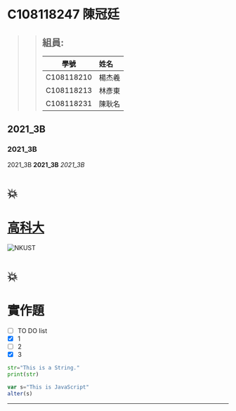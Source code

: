 # C108118247 陳冠廷
>> ## 組員:
>>  學號       |  姓名 
>> ------------|:-----
>> C108118210 | 楊杰羲
>> C108118213 | 林彥東
>> C108118231 | 陳耿名
## 2021_3B
### 2021_3B
2021_3B **2021_3B** *2021_3B*
# 💥
# [高科大](https://www.nkust.edu.tw/p/405-1000-5181,c2113.php)
![NKUST](https://www.nkust.edu.tw/var/file/0/1000/img/513/182513897.png "NKUST")
# 💥
# 實作題
- [ ] TO DO list
- [x] 1
- [ ] 2
- [x] 3
```python
str="This is a String."
print(str)
```

```javascript
var s="This is JavaScript"
alter(s)
```
***   
